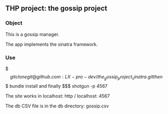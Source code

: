 ## THP project: the gossip project

### Object

This is a gossip manager.

The app implements the sinatra framework.

### Use

$$$ git clone git@github.com:LX-pro-dev/the_gossip_project_sinatra.git
then
$$$ bundle install
and finally
$$$ shotgun -p 4567

The site works in localhost: http / localhost: 4567

The db CSV file is in the db directory: gossip.csv
